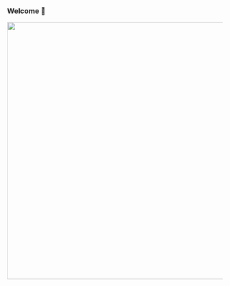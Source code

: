 ### Welcome 👋


<div id="header" align="center">
  <img src="https://i.pinimg.com/564x/a6/cb/2e/a6cb2e3cc4914b1df8e744dba0442ae0.jpg" width="600"/>
</div>
